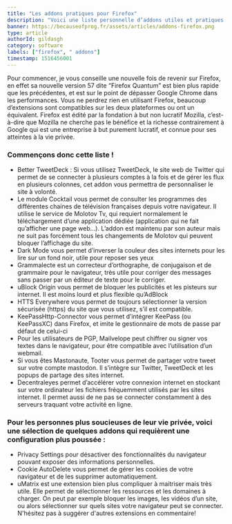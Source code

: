 ```yaml
---
title: "Les addons pratiques pour Firefox"
description: "Voici une liste personnelle d’addons utiles et pratiques que j’utilise sur Firefox 57 Quantum."
banner: https://becauseofprog.fr/assets/articles/addons-firefox.png
type: article
authorId: gildasgh
category: software
labels: ["firefox", " addons"]
timestamp: 1516456001
---
```


Pour commencer, je vous conseille une nouvelle fois de revenir sur Firefox, en effet sa nouvelle version 57 dite “Firefox Quantum” est bien plus rapide que les précédentes, et est sur le point de dépasser Google Chrome dans les performances. Vous ne perdrez rien en utilisant Firefox, beaucoup d’extensions sont compatibles sur les deux plateformes ou ont un équivalent. Firefox est édité par la fondation à but non lucratif Mozilla, c’est-à-dire que Mozilla ne cherche pas le bénéfice et la richesse contrairement à Google qui est une entreprise à but purement lucratif, et connue pour ses atteintes à la vie privée.

  

### Commençons donc cette liste !


 * Better TweetDeck : Si vous utilisez TweetDeck, le site web de Twitter qui permet de se connecter à plusieurs comptes à la fois et de gérer les flux en plusieurs colonnes, cet addon vous permettra de personnaliser le site à volonté.
 * Le module Cocktail vous permet de consulter les programmes des différentes chaines de télévision françaises depuis votre navigateur. Il utilise le service de Molotov Tv, qui requiert normalement le téléchargement d’une application dédiée (application qui ne fait qu’afficher une page web…). L’addon est maintenu par son auteur mais ne suit pas forcément tous les changements de Molotov qui peuvent bloquer l’affichage du site.
 * Dark Mode vous permet d’inverser la couleur des sites internets pour les lire sur un fond noir, utile pour reposer ses yeux
 * Grammalecte est un correcteur d’orthographe, de conjugaison et de grammaire pour le navigateur, très utile pour corriger des messages sans passer par un éditeur de texte pour le corriger.
 * uBlock Origin vous permet de bloquer les publicités et les pisteurs sur internet. Il est moins lourd et plus flexible qu’AdBlock
 * HTTS Everywhere vous permet de toujours sélectionner la version sécurisée (https) du site que vous utilisez, s’il est compatible.
 * KeePassHttp-Connector vous permet d’intégrer KeePass (ou KeePassXC) dans Firefox, et imite le gestionnaire de mots de passe par défaut de celui-ci
 * Pour les utilisateurs de PGP, Mailvelope peut chiffrer ou signer vos textes dans le navigateur, pour être compatible avec l’utilisation d’un webmail.
 * Si vous êtes Mastonaute, Tooter vous permet de partager votre tweet sur votre compte mastodon. Il s’intègre sur Twitter, TweetDeck et les popups de partage des sites internet.
 * Decentraleyes permet d’accélérer votre connexion internet en stockant sur votre ordinateur les fichiers fréquemment utilisés par les sites internet. Il permet aussi de ne pas se connecter constamment à des serveurs traquant votre activité en ligne.
   

### Pour les personnes plus soucieuses de leur vie privée, voici une sélection de quelques addons qui requièrent une configuration plus poussée :

  

 * Privacy Settings pour désactiver des fonctionnalités du navigateur pouvant exposer des informations personnelles.
 * Cookie AutoDelete vous permet de gérer les cookies de votre navigateur et de les supprimer automatiquement.
 * uMatrix est une extension bien plus compliquer à maitriser mais très utile. Elle permet de sélectionner les ressources et les domaines à charger. On peut par exemple bloquer les images, les vidéos d’un site, ou alors sélectionner sur quels sites votre navigateur peut se connecter.
  N'hésitez pas à suggérer d'autres extensions en commentaire!
